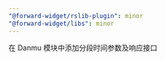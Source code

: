 ```yaml
---
"@forward-widget/rslib-plugin": minor
"@forward-widget/libs": minor
---
```


在 Danmu 模块中添加分段时间参数及响应接口
